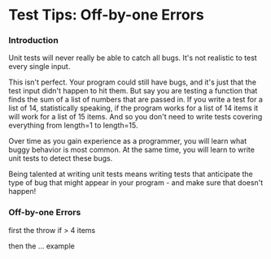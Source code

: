 
# Test Tips: Off-by-one Errors

### Introduction

Unit tests will never really be able to catch all bugs. It's not realistic to test every single input.

This isn't perfect. Your program could still have bugs, and it's just that the test input didn't happen to hit them. But say you are testing a function that finds the sum of a list of numbers that are passed in. If you write a test for a list of 14, statistically speaking, if the program works for a list of 14 items it will work for a list of 15 items. And so you don't need to write tests covering everything from length=1 to length=15.

Over time as you gain experience as a programmer, you will learn what buggy behavior is most common. At the same time, you will learn to write unit tests to detect these bugs.

Being talented at writing unit tests means writing tests that anticipate the type of bug that might appear in your program - and make sure that doesn't happen! 

### Off-by-one Errors

first the throw if > 4 items

then the ... example
